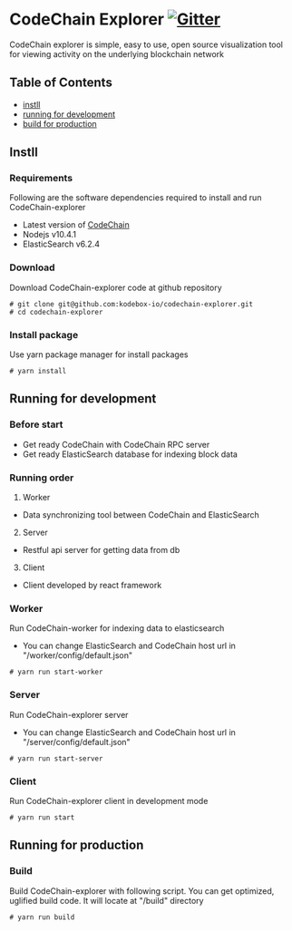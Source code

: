 # CodeChain Explorer [![Gitter](https://badges.gitter.im/CodeChain-io/codechain-explorer.svg)](https://gitter.im/CodeChain-io/codechain-explorer?utm_source=badge&utm_medium=badge&utm_campaign=pr-badge)

CodeChain explorer is simple, easy to use, open source visualization tool for viewing activity on the underlying blockchain network

## Table of Contents
* [instll](https://github.com/CodeChain-io/codechain-explorer#Instll)
* [running for development](https://github.com/CodeChain-io/codechain-explorer#Running-for-development)
* [build for production](https://github.com/CodeChain-io/codechain-explorer#Running-for-production)

## Instll
### Requirements
Following are the software dependencies required to install and run CodeChain-explorer
* Latest version of [CodeChain](https://github.com/CodeChain-io/codechain)
* Nodejs v10.4.1
* ElasticSearch v6.2.4
### Download
Download CodeChain-explorer code at github repository
```
# git clone git@github.com:kodebox-io/codechain-explorer.git
# cd codechain-explorer
```
### Install package
Use yarn package manager for install packages
```
# yarn install
```
## Running for development
### Before start
* Get ready CodeChain with CodeChain RPC server
* Get ready ElasticSearch database for indexing block data
### Running order
1. Worker
- Data synchronizing tool between CodeChain and ElasticSearch
2. Server
- Restful api server for getting data from db
3. Client
- Client developed by react framework
### Worker
Run CodeChain-worker for indexing data to elasticsearch
* You can change ElasticSearch and CodeChain host url in "/worker/config/default.json"
```
# yarn run start-worker
```
### Server
Run CodeChain-explorer server
* You can change ElasticSearch and CodeChain host url in "/server/config/default.json"
```
# yarn run start-server
```
### Client
Run CodeChain-explorer client in development mode
```
# yarn run start
```
## Running for production
### Build
Build CodeChain-explorer with following script. You can get optimized, uglified build code. It will locate at "/build" directory
```
# yarn run build
```
